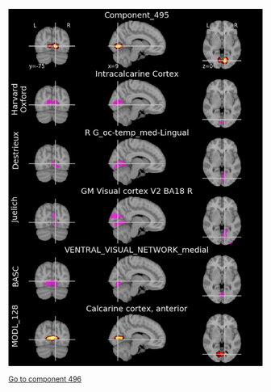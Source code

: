 


![495](preliminary/495.jpg "Component 495")

[Go to component 496](https://parietal-inria.github.io/MODL_atlas/512/496 "Component 496")
